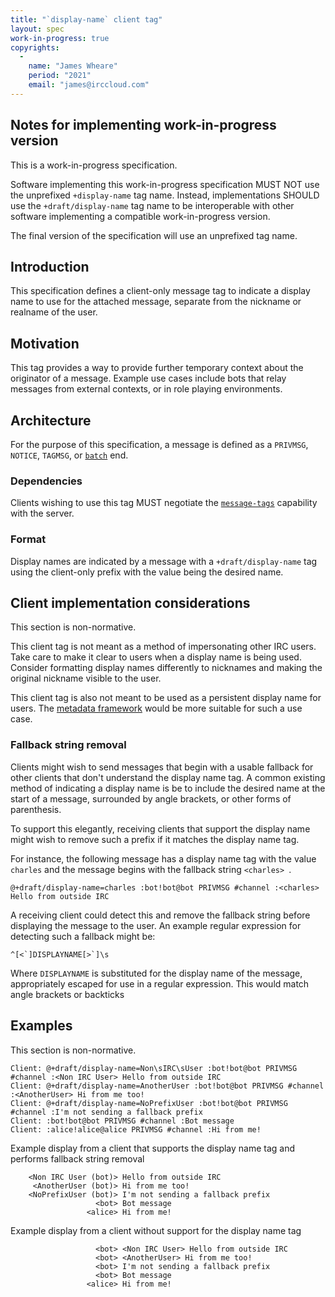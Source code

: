 ```yaml
---
title: "`display-name` client tag"
layout: spec
work-in-progress: true
copyrights:
  -
    name: "James Wheare"
    period: "2021"
    email: "james@irccloud.com"
---
```


## Notes for implementing work-in-progress version

This is a work-in-progress specification.

Software implementing this work-in-progress specification MUST NOT use the
unprefixed `+display-name` tag name. Instead, implementations SHOULD use the
`+draft/display-name` tag name to be interoperable with other software
implementing a compatible work-in-progress version.

The final version of the specification will use an unprefixed tag name.

## Introduction

This specification defines a client-only message tag to indicate a display name to use for the attached message, separate from the nickname or realname of the user.

## Motivation

This tag provides a way to provide further temporary context about the originator of a message. Example use cases include bots that relay messages from external contexts, or in role playing environments.

## Architecture

For the purpose of this specification, a message is defined as a `PRIVMSG`, `NOTICE`, `TAGMSG`, or [`batch`][batch] end.

### Dependencies

Clients wishing to use this tag MUST negotiate the [`message-tags`][tags] capability with the server.

### Format

Display names are indicated by a message with a `+draft/display-name` tag using the client-only prefix with the value being the desired name.

## Client implementation considerations

This section is non-normative.

This client tag is not meant as a method of impersonating other IRC users. Take care to make it clear to users when a display name is being used. Consider formatting display names differently to nicknames and making the original nickname visible to the user.

This client tag is also not meant to be used as a persistent display name for users. The [metadata framework][metadata] would be more suitable for such a use case.

### Fallback string removal

Clients might wish to send messages that begin with a usable fallback for other clients that don't understand the display name tag. A common existing method of indicating a display name is be to include the desired name at the start of a message, surrounded by angle brackets, or other forms of parenthesis.

To support this elegantly, receiving clients that support the display name might wish to remove such a prefix if it matches the display name tag.

For instance, the following message has a display name tag with the value `charles` and the message begins with the fallback string `<charles> `.

```
@+draft/display-name=charles :bot!bot@bot PRIVMSG #channel :<charles> Hello from outside IRC
```

A receiving client could detect this and remove the fallback string before displaying the message to the user. An example regular expression for detecting such a fallback might be:

```
^[<`]DISPLAYNAME[>`]\s
```

Where `DISPLAYNAME` is substituted for the display name of the message, appropriately escaped for use in a regular expression. This would match angle brackets or backticks

## Examples

This section is non-normative.

    Client: @+draft/display-name=Non\sIRC\sUser :bot!bot@bot PRIVMSG #channel :<Non IRC User> Hello from outside IRC
    Client: @+draft/display-name=AnotherUser :bot!bot@bot PRIVMSG #channel :<AnotherUser> Hi from me too!
    Client: @+draft/display-name=NoPrefixUser :bot!bot@bot PRIVMSG #channel :I'm not sending a fallback prefix
    Client: :bot!bot@bot PRIVMSG #channel :Bot message
    Client: :alice!alice@alice PRIVMSG #channel :Hi from me!

Example display from a client that supports the display name tag and performs fallback string removal

```
    <Non IRC User (bot)> Hello from outside IRC
     <AnotherUser (bot)> Hi from me too!
    <NoPrefixUser (bot)> I'm not sending a fallback prefix
                   <bot> Bot message
                 <alice> Hi from me!
```

Example display from a client without support for the display name tag

```
                   <bot> <Non IRC User> Hello from outside IRC
                   <bot> <AnotherUser> Hi from me too!
                   <bot> I'm not sending a fallback prefix
                   <bot> Bot message
                 <alice> Hi from me!
```


[batch]: ../extensions/batch.html
[tags]: ../extensions/message-tags.html
[metadata]: ../core/metadata-3.2.html
